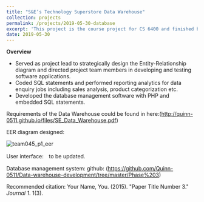 ```yaml
---
title: "S&E’s Technology Superstore Data Warehouse"
collection: projects
permalink: /projects/2019-05-30-database
excerpt: 'This project is the course project for CS 6400 and finished by Qingjian Li, Bin Xu, Huajuan, Endong Wang.'
date: 2019-05-30
---
```

**Overview**

- Served as project lead to strategically design the Entity-Relationship diagram and directed project team members in developing and testing software applications.
- Coded SQL statements and performed reporting analytics for data enquiry jobs including sales analysis, product categorization etc.
- Developed the database management software with PHP and embedded SQL statements.


Requirements of the Data Warehouse could be found in here:(http://quinn-0511.github.io/files/SE_Data_Warehouse.pdf)

EER diagram designed:

![team045_p1_eer](http://quinn-0511.github.io/images/Database.png)



User interface:　to be updated.

Database management system:
github: (https://github.com/Quinn-0511/Data-warehouse-development/tree/master/Phase%203)




Recommended citation: Your Name, You. (2015). "Paper Title Number 3." <i>Journal 1</i>. 1(3).
